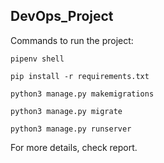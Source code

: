 ## DevOps_Project
Commands to run the project:

    pipenv shell

    pip install -r requirements.txt

    python3 manage.py makemigrations

    python3 manage.py migrate

    python3 manage.py runserver


For more details, check report.
